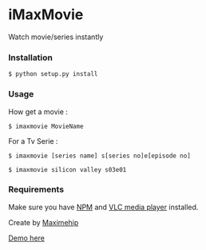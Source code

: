 # iMaxMovie 

Watch movie/series instantly


### Installation
```
$ python setup.py install
```

### Usage
How get a movie :
```
$ imaxmovie MovieName
```
For a Tv Serie :

```
$ imaxmovie [series name] s[series no]e[episode no]
```

```
$ imaxmovie silicon valley s03e01
```

### Requirements

Make sure you have [NPM](https://docs.npmjs.com/getting-started/installing-node) and [VLC media player](http://www.videolan.org) installed.

Create by [Maximehip](http://twitter.com/maximehip)

[Demo here](https://www.youtube.com/watch?v=dZ4cQhYPIbs)

